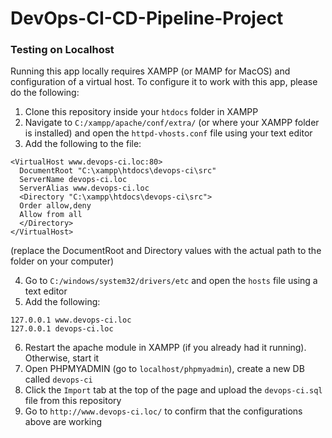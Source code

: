 # DevOps-CI-CD-Pipeline-Project
### Testing on Localhost
Running this app locally requires XAMPP (or MAMP for MacOS) and configuration of a virtual host. To configure it to work with this app, please do the following:
1. Clone this repository inside your `htdocs` folder in XAMPP
2. Navigate to `C:/xampp/apache/conf/extra/` (or where your XAMPP folder is installed) and open the `httpd-vhosts.conf` file using your text editor
3. Add the following to the file:
  ```
  <VirtualHost www.devops-ci.loc:80>
    DocumentRoot "C:\xampp\htdocs\devops-ci\src"
    ServerName devops-ci.loc
    ServerAlias www.devops-ci.loc
    <Directory "C:\xampp\htdocs\devops-ci\src">
    Order allow,deny
    Allow from all
    </Directory>
  </VirtualHost>
  ```
  (replace the DocumentRoot and Directory values with the actual path to the folder on your computer)
  
4. Go to `C:/windows/system32/drivers/etc` and open the `hosts` file using a text editor
5. Add the following:
  ```
  127.0.0.1 www.devops-ci.loc
  127.0.0.1 devops-ci.loc
  ```
6. Restart the apache module in XAMPP (if you already had it running). Otherwise, start it
7. Open PHPMYADMIN (go to `localhost/phpmyadmin`), create a new DB called `devops-ci`
8. Click the `Import` tab at the top of the page and upload the `devops-ci.sql` file from this repository
9. Go to `http://www.devops-ci.loc/` to confirm that the configurations above are working
